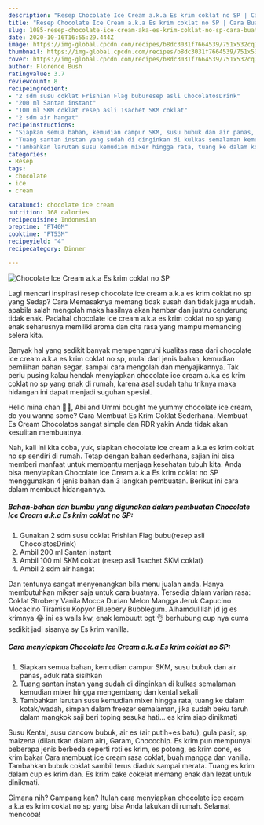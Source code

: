 ```yaml
---
description: "Resep Chocolate Ice Cream a.k.a Es krim coklat no SP | Cara Buat Chocolate Ice Cream a.k.a Es krim coklat no SP Yang Enak dan Simpel"
title: "Resep Chocolate Ice Cream a.k.a Es krim coklat no SP | Cara Buat Chocolate Ice Cream a.k.a Es krim coklat no SP Yang Enak dan Simpel"
slug: 1085-resep-chocolate-ice-cream-aka-es-krim-coklat-no-sp-cara-buat-chocolate-ice-cream-aka-es-krim-coklat-no-sp-yang-enak-dan-simpel
date: 2020-10-16T16:55:29.444Z
image: https://img-global.cpcdn.com/recipes/b8dc3031f7664539/751x532cq70/chocolate-ice-cream-aka-es-krim-coklat-no-sp-foto-resep-utama.jpg
thumbnail: https://img-global.cpcdn.com/recipes/b8dc3031f7664539/751x532cq70/chocolate-ice-cream-aka-es-krim-coklat-no-sp-foto-resep-utama.jpg
cover: https://img-global.cpcdn.com/recipes/b8dc3031f7664539/751x532cq70/chocolate-ice-cream-aka-es-krim-coklat-no-sp-foto-resep-utama.jpg
author: Florence Bush
ratingvalue: 3.7
reviewcount: 8
recipeingredient:
- "2 sdm susu coklat Frishian Flag buburesep asli ChocolatosDrink"
- "200 ml Santan instant"
- "100 ml SKM coklat resep asli 1sachet SKM coklat"
- "2 sdm air hangat"
recipeinstructions:
- "Siapkan semua bahan, kemudian campur SKM, susu bubuk dan air panas, aduk rata sisihkan"
- "Tuang santan instan yang sudah di dinginkan di kulkas semalaman kemudian mixer hingga mengembang dan kental sekali"
- "Tambahkan larutan susu kemudian mixer hingga rata, tuang ke dalam kotak/wadah, simpan dalam freezer semalaman, jika sudah beku taruh dalam mangkok saji beri toping sesuka hati... es krim siap dinikmati"
categories:
- Resep
tags:
- chocolate
- ice
- cream

katakunci: chocolate ice cream 
nutrition: 168 calories
recipecuisine: Indonesian
preptime: "PT40M"
cooktime: "PT53M"
recipeyield: "4"
recipecategory: Dinner

---
```



![Chocolate Ice Cream a.k.a Es krim coklat no SP](https://img-global.cpcdn.com/recipes/b8dc3031f7664539/751x532cq70/chocolate-ice-cream-aka-es-krim-coklat-no-sp-foto-resep-utama.jpg)

Lagi mencari inspirasi resep chocolate ice cream a.k.a es krim coklat no sp yang Sedap? Cara Memasaknya memang tidak susah dan tidak juga mudah. apabila salah mengolah maka hasilnya akan hambar dan justru cenderung tidak enak. Padahal chocolate ice cream a.k.a es krim coklat no sp yang enak seharusnya memiliki aroma dan cita rasa yang mampu memancing selera kita.

Banyak hal yang sedikit banyak mempengaruhi kualitas rasa dari chocolate ice cream a.k.a es krim coklat no sp, mulai dari jenis bahan, kemudian pemilihan bahan segar, sampai cara mengolah dan menyajikannya. Tak perlu pusing kalau hendak menyiapkan chocolate ice cream a.k.a es krim coklat no sp yang enak di rumah, karena asal sudah tahu triknya maka hidangan ini dapat menjadi suguhan spesial.

Hello mina chan 👋🏼, Abi and Ummi bought me yummy chocolate ice cream, do you wanna some? Cara Membuat Es Krim Coklat Sederhana. Membuat Es Cream Chocolatos sangat simple dan RDR yakin Anda tidak akan kesulitan membuatnya.


Nah, kali ini kita coba, yuk, siapkan chocolate ice cream a.k.a es krim coklat no sp sendiri di rumah. Tetap dengan bahan sederhana, sajian ini bisa memberi manfaat untuk membantu menjaga kesehatan tubuh kita. Anda bisa menyiapkan Chocolate Ice Cream a.k.a Es krim coklat no SP menggunakan 4 jenis bahan dan 3 langkah pembuatan. Berikut ini cara dalam membuat hidangannya.

<!--inarticleads1-->

##### Bahan-bahan dan bumbu yang digunakan dalam pembuatan Chocolate Ice Cream a.k.a Es krim coklat no SP:

1. Gunakan 2 sdm susu coklat Frishian Flag bubu(resep asli ChocolatosDrink)
1. Ambil 200 ml Santan instant
1. Ambil 100 ml SKM coklat (resep asli 1sachet SKM coklat)
1. Ambil 2 sdm air hangat


Dan tentunya sangat menyenangkan bila menu jualan anda. Hanya membutuhkan mikser saja untuk cara buatnya. Tersedia dalam varian rasa: Coklat Strobery Vanila Mocca Durian Melon Mangga Jeruk Capucino Mocacino Tiramisu Kopyor Bluebery Bubblegum. Alhamdulillah jd jg es krimnya 😂 ini es walls kw, enak lembuutt bgt 👌 berhubung cup nya cuma sedikit jadi sisanya sy Es krim vanilla. 

<!--inarticleads2-->

##### Cara menyiapkan Chocolate Ice Cream a.k.a Es krim coklat no SP:

1. Siapkan semua bahan, kemudian campur SKM, susu bubuk dan air panas, aduk rata sisihkan
1. Tuang santan instan yang sudah di dinginkan di kulkas semalaman kemudian mixer hingga mengembang dan kental sekali
1. Tambahkan larutan susu kemudian mixer hingga rata, tuang ke dalam kotak/wadah, simpan dalam freezer semalaman, jika sudah beku taruh dalam mangkok saji beri toping sesuka hati... es krim siap dinikmati


Susu Kental, susu dancow bubuk, air es (air putih+es batu), gula pasir, sp, maizena (dilarutkan dalam air), Garam, Chocochip. Es krim pun mempunyai beberapa jenis berbeda seperti roti es krim, es potong, es krim cone, es krim bakar Cara membuat ice cream rasa coklat, buah mangga dan vanilla. Tambahkan bubuk coklat sambil terus diaduk sampai merata. Tuang es krim dalam cup es krim dan. Es krim cake cokelat memang enak dan lezat untuk dinikmati. 

Gimana nih? Gampang kan? Itulah cara menyiapkan chocolate ice cream a.k.a es krim coklat no sp yang bisa Anda lakukan di rumah. Selamat mencoba!
